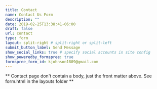 ```yaml
---
title: Contact
name: Contact Us Form
description: ""
date: 2019-02-25T13:38:41-06:00
draft: false
url: contact
type: form
layout: split-right # split-right or split-left
submit_button_label: Send Message
show_social_links: true # specify social accounts in site config
show_poweredby_formspree: true
formspree_form_id: kjohnson1809@gmail.com
---
```


** Contact page don't contain a body, just the front matter above.
See form.html in the layouts folder **
